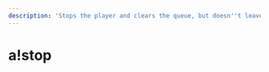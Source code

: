 ```yaml
---
description: 'Stops the player and clears the queue, but doesn''t leave the channel.'
---
```


# a!stop


